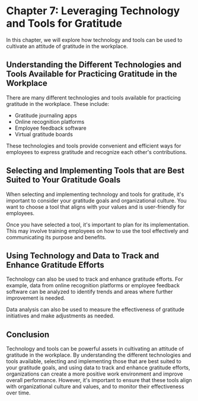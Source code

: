 Chapter 7: Leveraging Technology and Tools for Gratitude
========================================================

In this chapter, we will explore how technology and tools can be used to cultivate an attitude of gratitude in the workplace.

Understanding the Different Technologies and Tools Available for Practicing Gratitude in the Workplace
------------------------------------------------------------------------------------------------------

There are many different technologies and tools available for practicing gratitude in the workplace. These include:

* Gratitude journaling apps
* Online recognition platforms
* Employee feedback software
* Virtual gratitude boards

These technologies and tools provide convenient and efficient ways for employees to express gratitude and recognize each other's contributions.

Selecting and Implementing Tools that are Best Suited to Your Gratitude Goals
-----------------------------------------------------------------------------

When selecting and implementing technology and tools for gratitude, it's important to consider your gratitude goals and organizational culture. You want to choose a tool that aligns with your values and is user-friendly for employees.

Once you have selected a tool, it's important to plan for its implementation. This may involve training employees on how to use the tool effectively and communicating its purpose and benefits.

Using Technology and Data to Track and Enhance Gratitude Efforts
----------------------------------------------------------------

Technology can also be used to track and enhance gratitude efforts. For example, data from online recognition platforms or employee feedback software can be analyzed to identify trends and areas where further improvement is needed.

Data analysis can also be used to measure the effectiveness of gratitude initiatives and make adjustments as needed.

Conclusion
----------

Technology and tools can be powerful assets in cultivating an attitude of gratitude in the workplace. By understanding the different technologies and tools available, selecting and implementing those that are best suited to your gratitude goals, and using data to track and enhance gratitude efforts, organizations can create a more positive work environment and improve overall performance. However, it's important to ensure that these tools align with organizational culture and values, and to monitor their effectiveness over time.
